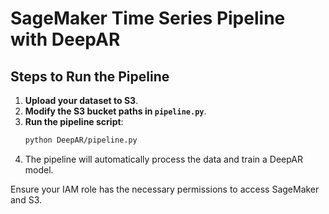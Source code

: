# SageMaker Time Series Pipeline with DeepAR

## Steps to Run the Pipeline

1. **Upload your dataset to S3**.
2. **Modify the S3 bucket paths in `pipeline.py`**.
3. **Run the pipeline script**:
   ```bash
   python DeepAR/pipeline.py
   ```
4. The pipeline will automatically process the data and train a DeepAR model.

Ensure your IAM role has the necessary permissions to access SageMaker and S3.
